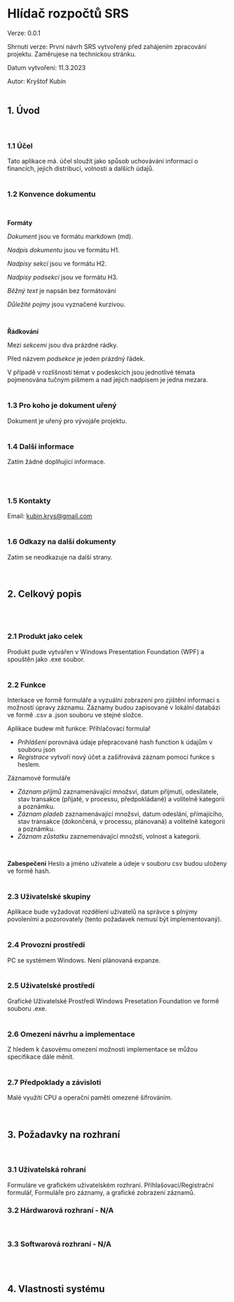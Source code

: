# Hlídač rozpočtů SRS

Verze: 0.0.1

Shrnutí verze: První návrh SRS vytvořený před zahájením zpracování projektu. Zaměrujese na technickou stránku.

Datum vytvoření: 11.3.2023

Autor: Kryštof Kubín
<br/><br/>

## 1. Úvod

<br/>

### 1.1 Účel

Tato aplikace má. účel sloužit jako spůsob uchovávání informací o financích, jejich distribuci, volnosti a dalších údajů.
<br/><br/>

### 1.2 Konvence dokumentu

<br/>

**Formáty**

_Dokument_ jsou ve formátu markdown (md).

_Nadpis dokumentu_ jsou ve formátu H1.

_Nadpisy sekcí_ jsou ve formátu H2.

_Nadpisy podsekcí_ jsou ve formátu H3.


_Běžný text_ je napsán bez formátování


_Důležité pojmy_ jsou vyznačené kurzivou.

<br/>

**Řádkování**

Mezi _sekcemi_ jsou dva prázdné rádky.

Před názvem _podsekce_ je jeden prázdný řádek.

V případě v rozlišnosti témat v podeskcích jsou jednotlivé témata pojmenována tučným píšmem a nad jejich nadpisem je jedna mezara.
<br/><br/>

### 1.3 Pro koho je dokument uřený

Dokument je uřený pro vývojáře projektu.
<br/><br/>

### 1.4 Další informace


Zatím žádné doplňující informace.

<br/><br/>

### 1.5 Kontakty

Email: kubin.krys@gmail.com
<br/><br/>


### 1.6 Odkazy na další dokumenty

Zatím se neodkazuje na další strany.
<br/><br/><br/>

## 2. Celkový popis

<br/><br/>

### 2.1 Produkt jako celek

Produkt pude vytvářen v Windows Presentation Foundation (WPF) a spouštěn jako .exe soubor.
<br/><br/>

### 2.2 Funkce

Interkace ve formě formuláře a vyzuální zobrazení pro zjištění informací s možností úpravy záznamu.
Záznamy budou zapisované v lokální databázi ve formě .csv a .json souboru ve stejné složce.

Aplikace budew mít funkce:
Příhlačovací formulař

- _Prihlášení_ porovnává údaje přepracované hash function k údajům v souboru json
- _Registrace_ vytvoří nový účet a zašifrovává záznam pomocí funkce s heslem.
  <br/>

Záznamové formuláře

- _Záznam příjmů_ zaznamenávající množsví, datum přijmutí, odesilatele, stav transakce (přijaté, v processu, předpokládané) a volitelně kategorii a poznámku.
- _Záznam pladeb_ zaznamenávající množsví, datum odeslání, přímajícího, stav transakce (dokončená, v processu, plánovaná) a volitelně kategorii a poznámku.
- _Záznam zůstatku_ zaznemenávající množstí, volnost a kategorii.

<br/>

**Zabespečení**
Heslo a jméno uživatele a údeje v souboru csv budou uloženy ve formě hash.
<br/><br/>

### 2.3 Uživatelské skupiny

Aplikace bude vyžadovat rozdělení uživatelů na správce s plnýmy povoleními a pozorovately (tento požadavek nemusí být implementovaný).
<br/><br/>

### 2.4 Provozní prostředí

PC se systémem Windows. Není plánovaná expanze.
<br/><br/>

### 2.5 Uživatelské prostředí

Grafické Uživatelské Prostředí Windows Presetation Foundation ve formě souboru .exe.
<br/><br/>

### 2.6 Omezení návrhu a implementace

Z hledem k časovému omezení možnosti implementace se můžou specifikace dále měnit.
<br/><br/>

### 2.7 Předpoklady a závisloti

Malé využití CPU a operační paměti omezené šifrováním.
<br/><br/><br/>

## 3. Požadavky na rozhraní

<br/>

### 3.1 Uživatelská rohraní

Formuláre ve grafickém uživatelském rozhraní.
Příhlašovací/Registrační formulář, Formuláře pro záznamy, a grafické zobrazení záznamů.
<br/>

### 3.2 Hárdwarová rozhraní - N/A

<br/>

### 3.3 Softwarová rozhraní - N/A

<br/><br/>

## 4. Vlastnosti systému
